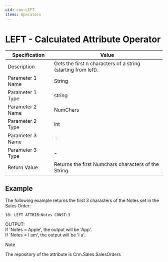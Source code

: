```yaml
---
uid: cao-LEFT
items: Operators
---
```


# LEFT - Calculated Attribute Operator

| Specification         | Value                                                        |
| --------------------- | ------------------------------------------------------------ |
| Description           | Gets the first n characters of a string (starting from left).|
| Parameter 1 Name      | String                                                       |
| Parameter 1 Type      | string                                    |
| Parameter 2 Name      | NumChars                                                     |
| Parameter 2 Type      | int                                                          |
| Parameter 3 Name      | -                                                            |
| Parameter 3 Type      | -                                                            |
| Return Value          | Returns the first Numchars characters of the String.         |


## Example
The following example returns the first 3 characters of the Notes set in the Sales Order:
```
10: LEFT ATTRIB:Notes CONST:3   
```
OUTPUT: 
<br/> If 'Notes = Apple', the output will be 'App'.
<br/> If 'Notes = I am', the output will be 'I a'. 

> [!NOTE] 
> The repository of the attribute is Crm.Sales.SalesOrders
